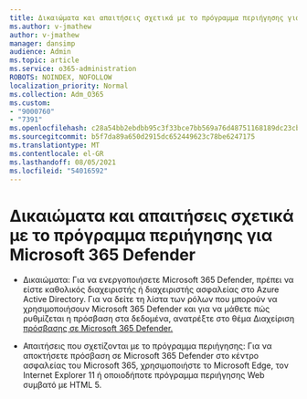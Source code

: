 ```yaml
---
title: Δικαιώματα και απαιτήσεις σχετικά με το πρόγραμμα περιήγησης για Microsoft 365 Defender
ms.author: v-jmathew
author: v-jmathew
manager: dansimp
audience: Admin
ms.topic: article
ms.service: o365-administration
ROBOTS: NOINDEX, NOFOLLOW
localization_priority: Normal
ms.collection: Adm_O365
ms.custom:
- "9000760"
- "7391"
ms.openlocfilehash: c28a54bb2ebdbb95c3f33bce7bb569a76d48751168189dc23cbc37390d95613f
ms.sourcegitcommit: b5f7da89a650d2915dc652449623c78be6247175
ms.translationtype: MT
ms.contentlocale: el-GR
ms.lasthandoff: 08/05/2021
ms.locfileid: "54016592"
---
```

# <a name="permissions-and-browser-related-requirements-for-microsoft-365-defender"></a>Δικαιώματα και απαιτήσεις σχετικά με το πρόγραμμα περιήγησης για Microsoft 365 Defender

- Δικαιώματα: Για να ενεργοποιήσετε Microsoft 365 Defender, πρέπει να είστε καθολικός διαχειριστής ή διαχειριστής ασφαλείας στο Azure Active Directory. Για να δείτε τη λίστα των ρόλων που μπορούν να χρησιμοποιήσουν Microsoft 365 Defender και για να μάθετε πώς ρυθμίζεται η πρόσβαση στα δεδομένα, ανατρέξτε στο θέμα Διαχείριση [πρόσβασης σε Microsoft 365 Defender.](https://go.microsoft.com/fwlink/?linkid=2143626)

- Απαιτήσεις που σχετίζονται με το πρόγραμμα περιήγησης: Για να αποκτήσετε πρόσβαση σε Microsoft 365 Defender στο κέντρο ασφαλείας του Microsoft 365, χρησιμοποιήστε το Microsoft Edge, τον Internet Explorer 11 ή οποιοδήποτε πρόγραμμα περιήγησης Web συμβατό με HTML 5.
